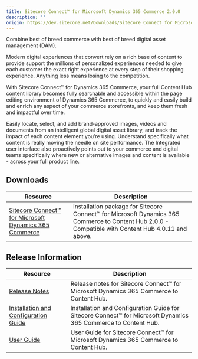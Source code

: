 ```yaml
---
title: Sitecore Connect™ for Microsoft Dynamics 365 Commerce 2.0.0
description: ''
origin: https://dev.sitecore.net/Downloads/Sitecore_Connect_for_Microsoft_Dynamics_365_Commerce/2x/Sitecore_Connect_for_Microsoft_Dynamics_365_Commerce_200.aspx
---
```


Combine best of breed commerce with best of breed digital asset management (DAM).

Modern digital experiences that convert rely on a rich base of content to provide support the millions of personalized experiences needed to give each customer the exact right experience at every step of their shopping experience. Anything less means losing to the competition.

With Sitecore Connect™ for Dynamics 365 Commerce, your full Content Hub content library becomes fully searchable and accessible within the page editing environment of Dynamics 365 Commerce, to quickly and easily build and enrich any aspect of your commerce storefronts, and keep them fresh and impactful over time.

Easily locate, select, and add brand-approved images, videos and documents from an intelligent global digital asset library, and track the impact of each content element you’re using. Understand specifically what content is really moving the needle on site performance. The Integrated user interface also proactively points out to your commerce and digital teams specifically where new or alternative images and content is available - across your full product line.

## Downloads

 | Resource | Description |
 | --- | --- |
 | [Sitecore Connect™ for Microsoft Dynamics 365 Commerce](https://scdp.blob.core.windows.net/downloads/Sitecore%20Connect%20for%20Microsoft%20Dynamics%20365%20Commerce/2x/Sitecore%20Connect%20for%20Microsoft%20Dynamics%20365%20Commerce%20200/Secure/Sitecore%20Connect%20for%20Microsoft%20D365%20Commerce%20-%20Content%20Hub%202.0.0.zip) | Installation package for Sitecore Connect™ for Microsoft Dynamics 365 Commerce to Content Hub 2.0.0 - Compatible with Content Hub 4.0.11 and above. |

## Release Information

 | Resource | Description |
 | --- | --- |
 | [Release Notes](/downloads/Sitecore_Connect_for_Microsoft_Dynamics_365_Commerce/2x/Sitecore_Connect_for_Microsoft_Dynamics_365_Commerce_200/Release_Notes) | Release notes for Sitecore Connect™ for Microsoft Dynamics 365 Commerce to Content Hub. |
 | [Installation and Configuration Guide](https://docs.stylelabs.com/contenthub/4.1.x/content/user-documentation/integrate-with-sitecore/sitecore-connect-for-d365-commerce/configure-the-solution/configure-the-solution.html) | Installation and Configuration Guide for Sitecore Connect™ for Microsoft Dynamics 365 Commerce to Content Hub. |
 | [User Guide](https://docs.stylelabs.com/contenthub/4.1.x/content/user-documentation/integrate-with-sitecore/sitecore-connect-for-d365-commerce/use-the-solution/use-the-solution.html) | User Guide for Sitecore Connect™ for Microsoft Dynamics 365 Commerce to Content Hub. |